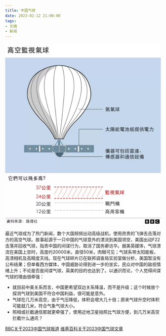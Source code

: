 ```yaml
---
title: 中国气球
date: 2023-02-12 21:00:00
tags: 
- 文摘
- 新闻
---
```


![](/images/202302122100.png)

最近气球成为了热门新闻，数个大国频频出动高级战机，使用昂贵的飞弹去击落对方的高空气球。故事起源于一只中国的气球意外的漂流到美国领空，美国出动F22击落并回收气球，指责中国的间谍行为，取消了国务卿访华。据美英媒体，气球漂流在美国上空时，高度约20000米，直径50米，肉眼可见；气球系带太阳能板，高清相机及高精度天线。现在气球碎片已在联邦调查局实验室做分析，美国暂没有公布结果；但单看西方媒体，中国威胁论得到进一步的坐实，民众对中国的敌视情绪上升；不论是否是间谍气球，英美的目的也达到了。以通识而论，个人觉得间谍气球的理由很牵强：

- 就目前中美关系而言，中国更希望双边关系降温，而不是升级；这个时候放个探测气球到美国不符合中国利益，很可能是意外。
- 气球在几万米高空，由于气压降低，体积会增大几十倍；原来气球升空时体积可能就几米，符合气象气球大小。
- 照相或拦截通信那就更牵强了，使用近地卫星拍照比气球方便，到几万米高空拦截什么通讯？

[BBC关于2023中国气球报道](https://www.bbc.com/zhongwen/simp/chinese-news-64622721)
[维基百科关于2023中国气球文章](https://en.wikipedia.org/wiki/2023_Chinese_balloon_incident)
